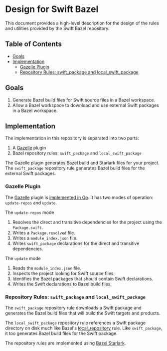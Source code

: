 # Design for Swift Bazel

This document provides a high-level description for the design of the rules and utilities provided
by the Swift Bazel repository.

## Table of Contents

<!-- MARKDOWN TOC: BEGIN -->
* [Goals](#goals)
* [Implementation](#implementation)
  * [Gazelle Plugin](#gazelle-plugin)
  * [Repository Rules: swift\_package and local\_swift\_package](#repository-rules-swift_package-and-local_swift_package)
<!-- MARKDOWN TOC: END -->

## Goals

1. Generate Bazel build files for Swift source files in a Bazel workspace.
2. Allow a Bazel workspace to download and use external Swift packages in a Bazel workspace.

## Implementation

The implementation in this repository is separated into two parts:

1. A [Gazelle](https://github.com/bazelbuild/bazel-gazelle) plugin
2. Bazel repository rules: `swift_package` and `local_swift_package`

The Gazelle plugin generates Bazel build and Starlark files for your project. The `swift_package`
repository rule generates Bazel build files for the external Swift packages.

### Gazelle Plugin

The [Gazelle](https://github.com/bazelbuild/bazel-gazelle) plugin is [implemented in
Go](https://github.com/bazelbuild/bazel-gazelle/blob/master/extend.md). It has two modes of
operation: `update-repos` and `update`.

The `update-repos` mode 

1. Resolves the direct and transitive dependencies for the project using the `Package.swift`.
2. Writes a `Package.resolved` file.
3. Writes a `module_index.json` file.
2. Writes `swift_package` declarations for the direct and transitive dependencies.

The `update` mode

1. Reads the `module_index.json` file.
2. Inspects the project looking for Swift source files.
3. Identifies the Bazel packages that should contain Swift declarations.
4. Writes the Swift declarations to Bazel build files.

### Repository Rules: `swift_package` and `local_swift_package`

The `swift_package` repository rule downloads a Swift package and generates the Bazel build files
that will build the Swift targets and products.

The `local_swift_package` repository rule references a Swift package directory on disk much like
Bazel's [local_repository](https://bazel.build/reference/be/workspace#local_repository) rule. Like
`swift_package`, it too generates Bazel build files for the Swift package.

The repository rules are implemented using [Bazel Starlark](https://bazel.build/rules/language).

